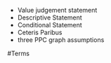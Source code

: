 - Value judgement statement
- Descriptive Statement
- Conditional Statement
- Ceteris Paribus
- three PPC graph assumptions


#Terms